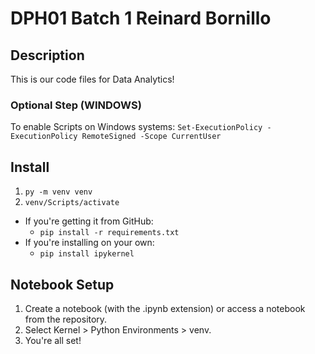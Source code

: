 # DPH01 Batch 1 Reinard Bornillo

## Description
This is our code files for Data Analytics!

### Optional Step (WINDOWS)
To enable Scripts on Windows systems:
`Set-ExecutionPolicy -ExecutionPolicy RemoteSigned -Scope CurrentUser`

## Install
1. `py -m venv venv`
2. `venv/Scripts/activate`
- If you're getting it from GitHub:
  - `pip install -r requirements.txt`
- If you're installing on your own:
  - `pip install ipykernel`

## Notebook Setup
1. Create a notebook (with the .ipynb extension) or access a notebook from the repository.
2. Select Kernel > Python Environments > venv.
3. You're all set!
